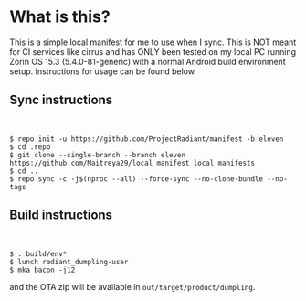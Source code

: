 # What is this?
This is a simple local manifest for me to use when I sync. This is NOT meant for CI services like cirrus and has ONLY been tested on my local PC running Zorin OS 15.3 (5.4.0-81-generic) with a normal Android build environment setup. Instructions for usage can be found below.

## Sync instructions
<br>

```
$ repo init -u https://github.com/ProjectRadiant/manifest -b eleven
$ cd .repo
$ git clone --single-branch --branch eleven https://github.com/Maitreya29/local_manifest local_manifests
$ cd ..
$ repo sync -c -j$(nproc --all) --force-sync --no-clone-bundle --no-tags
```

## Build instructions
<br>

```
$ . build/env*
$ lunch radiant_dumpling-user
$ mka bacon -j12
```

and the OTA zip will be available in `out/target/product/dumpling`.